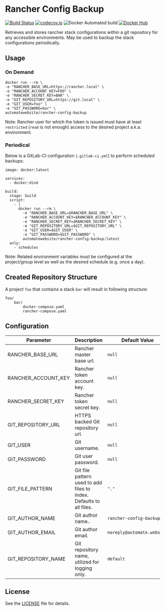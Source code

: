 # Rancher Config Backup

[![Build Status](https://travis-ci.org/automate-website/rancher-config-backup.svg?branch=master)](https://travis-ci.org/automate-website/rancher-config-backup)
[![codecov.io](https://codecov.io/github/automate-website/rancher-config-backup/coverage.svg?branch=master)](https://codecov.io/github/automate-website/rancher-config-backup?branch=master)
![Docker Automated build](https://img.shields.io/docker/automated/automatewebsite/rancher-config-backup.svg)
[![Docker Hub](https://img.shields.io/docker/pulls/automatewebsite/rancher-config-backup.svg)](https://hub.docker.com/r/automatewebsite/rancher-config-backup) 

Retrieves and stores rancher stack configurations within a git repository for any accessible environments. May be used to backup the stack configurations periodically. 

## Usage

### On Demand
```
docker run --rm \
-e "RANCHER_BASE_URL=https://rancher.local" \
-e "RANCHER_ACCOUNT_KEY=FOO" \
-e "RANCHER_SECRET_KEY=BAR" \
-e "GIT_REPOSITORY_URL=https://git.local" \
-e "GIT_USER=foo" \
-e "GIT_PASSWORD=bar" \
automatewebsite/rancher-config-backup
```

Note: Rancher user for which the token is issued must have at least `restricted` (`read` is not enough) access to the desired project a.k.a. environment. 

### Periodical

Below is a GitLab-CI configuration (`.gitlab-ci.yml`) to perform scheduled backups:

```
image: docker:latest

services:
  - docker:dind

build:
  stage: build
  script:
    - |
      docker run --rm \
        -e "RANCHER_BASE_URL=$RANCHER_BASE_URL" \
        -e "RANCHER_ACCOUNT_KEY=$RANCHER_ACCOUNT_KEY" \
        -e "RANCHER_SECRET_KEY=$RANCHER_SECRET_KEY" \
        -e "GIT_REPOSITORY_URL=$GIT_REPOSITORY_URL" \
        -e "GIT_USER=$GIT_USER" \
        -e "GIT_PASSWORD=$GIT_PASSWORD" \
        automatewebsite/rancher-config-backup:latest
  only:
    - schedules
```

Note: Related environment variables must be configured at the project/group level as well as the desired schedule
(e.g. once a day).

## Created Repository Structure

A project `foo` that contains a stack `bar` will result in following structure:

```
foo/
    bar/
        docker-compose.yaml
        rancher-compose.yaml
```

## Configuration

|Parameter|Description|Default Value| 
|---|---|---|
|RANCHER_BASE_URL|Rancher master base url.|`null`|
|RANCHER_ACCOUNT_KEY|Rancher token account key.|`null`|
|RANCHER_SECRET_KEY|Rancher token secret key.|`null`|
|GIT_REPOSITORY_URL|HTTPS backed Git repository url.|`null`|
|GIT_USER|Git username.|`null`|
|GIT_PASSWORD|Git user password.|`null`|
|GIT_FILE_PATTERN|Git file pattern used to add files to index. Defaults to all files.|`"."`|
|GIT_AUTHOR_NAME|Git author name..|`rancher-config-backup`|
|GIT_AUTHOR_EMAIL|Git author email.|`noreply@automate.website`|
|GIT_REPOSITORY_NAME|Git repository name, utilized for logging only.|`default`|


## License

See the [LICENSE](https://github.com/automate-website/rancher-config-backup/blob/master/LICENSE) file for details.
